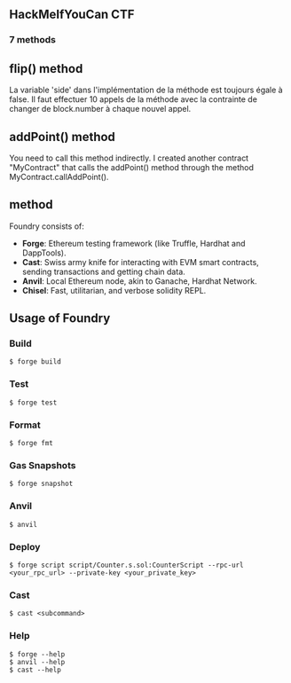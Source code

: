 ## HackMeIfYouCan CTF

### 7 methods

## flip() method
La variable 'side' dans l'implémentation de la méthode est toujours égale à false.
Il faut effectuer 10 appels de la méthode avec la contrainte de changer de block.number à chaque nouvel appel.

## addPoint() method
You need to call this method indirectly.
I created another contract "MyContract" that calls the addPoint() method
through the method MyContract.callAddPoint().

## method


Foundry consists of:

-   **Forge**: Ethereum testing framework (like Truffle, Hardhat and DappTools).
-   **Cast**: Swiss army knife for interacting with EVM smart contracts, sending transactions and getting chain data.
-   **Anvil**: Local Ethereum node, akin to Ganache, Hardhat Network.
-   **Chisel**: Fast, utilitarian, and verbose solidity REPL.



## Usage of Foundry

### Build

```shell
$ forge build
```

### Test

```shell
$ forge test
```

### Format

```shell
$ forge fmt
```

### Gas Snapshots

```shell
$ forge snapshot
```

### Anvil

```shell
$ anvil
```

### Deploy

```shell
$ forge script script/Counter.s.sol:CounterScript --rpc-url <your_rpc_url> --private-key <your_private_key>
```

### Cast

```shell
$ cast <subcommand>
```

### Help

```shell
$ forge --help
$ anvil --help
$ cast --help
```
